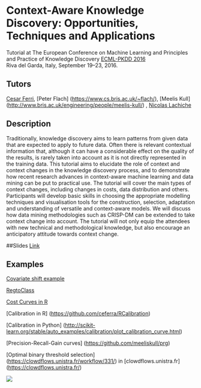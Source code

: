 # Context-Aware Knowledge Discovery: Opportunities, Techniques and Applications
Tutorial at The European Conference on Machine Learning and Principles and Practice of Knowledge Discovery [ECML-PKDD 2016](http://ecmlpkdd2016.org/)  
Riva del Garda, Italy, September 19–23, 2016. 



## Tutors 
[Cesar Ferri](http://users.dsic.upv.es/~cferri/), [Peter Flach] (https://www.cs.bris.ac.uk/~flach/), [Meelis Kull] (http://www.bris.ac.uk/engineering/people/meelis-kull/) , [Nicolas Lachiche](http://icube-sdc.unistra.fr/fr/index.php/Nicolas_Lachiche)

## Description

Traditionally, knowledge discovery aims to learn patterns from given data that are expected to apply to future data. Often there is relevant contextual information that, although it can have a considerable effect on the quality of the results, is rarely taken into account as it is not directly represented in the training data. This tutorial aims to elucidate the role of context and context changes in the knowledge discovery process, and to demonstrate how recent research advances in context-aware machine learning and data mining can be put to practical use. The tutorial will cover the main types of context changes, including changes in costs, data distribution and others. Participants will develop basic skills in choosing the appropriate modelling techniques and visualisation tools for the construction, selection, adaptation and understanding of versatile and context-aware models. We will discuss how data mining methodologies such as CRISP-DM can be extended to take context change into account. The tutorial will not only equip the attendees with new technical and methodological knowledge, but also encourage an anticipatory attitude towards context change.

##Slides
[Link](https://docs.google.com/presentation/d/1Q1_Wh8dcMDCH5DGuSxs_bieyIl8oDubmiYuZf8l9qu4/pub?start=false&loop=false&delayms=3000)

## Examples
[Covariate shift example](https://github.com/ceferra/CovariateShift/blob/master/Covariate_shift.ipynb)

[RegtoClass](https://github.com/ceferra/reg2class)

[Cost Curves in R](https://github.com/ceferra/CostCurves_R_Example)

[Calibration in R] (https://github.com/ceferra/RCalibration)

[Calibration in Python] (http://scikit-learn.org/stable/auto_examples/calibration/plot_calibration_curve.html)

[Precision-Recall-Gain curves] (https://github.com/meeliskull/prg)

[Optimal binary threshold selection] (https://clowdflows.unistra.fr/workflow/331/) in [clowdflows.unistra.fr] (https://clowdflows.unistra.fr/)

[<img src="http://reframe-d2k.org/thumb.php?f=Logo_reframe.jpg&width=500">](http://reframe-d2k.org/Main_Page)

